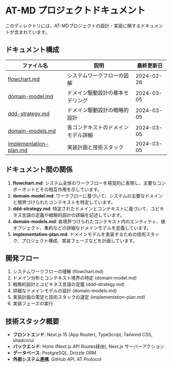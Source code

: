 # AT-MD プロジェクトドキュメント

このディレクトリには、AT-MDプロジェクトの設計・実装に関するドキュメントが含まれています。

## ドキュメント構成

| ファイル名 | 説明 | 最終更新日 |
|------------|------|------------|
| [flowchart.md](./flowchart.md) | システムワークフローの図解 | 2024-02-26 |
| [domain-model.md](./domain-model.md) | ドメイン駆動設計の基本モデリング | 2024-03-05 |
| [ddd-strategy.md](./ddd-strategy.md) | ドメイン駆動設計の戦略的設計 | 2024-03-05 |
| [domain-models.md](./domain-models.md) | 各コンテキストのドメインモデル詳細 | 2024-03-05 |
| [implementation-plan.md](./implementation-plan.md) | 実装計画と技術スタック | 2024-03-05 |

## ドキュメント間の関係

1. **flowchart.md**: システム全体のワークフローを視覚的に表現し、主要なコンポーネントとその相互作用を示しています。
2. **domain-model.md**: ワークフローに基づいて、システムの主要なドメインと境界づけられたコンテキストを特定しています。
3. **ddd-strategy.md**: 特定されたドメインとコンテキストに基づいて、ユビキタス言語の定義や戦略的設計の詳細を記述しています。
4. **domain-models.md**: 各境界づけられたコンテキスト内のエンティティ、値オブジェクト、集約などの詳細なドメインモデルを定義しています。
5. **implementation-plan.md**: ドメインモデルを実装するための技術スタック、プロジェクト構成、実装フェーズなどを計画しています。

## 開発フロー

1. システムワークフローの理解 (flowchart.md)
2. ドメイン分析とコンテキスト境界の特定 (domain-model.md)
3. 戦略的設計とユビキタス言語の定義 (ddd-strategy.md)
4. 詳細なドメインモデルの設計 (domain-models.md)
5. 実装計画の策定と技術スタックの選定 (implementation-plan.md)
6. 実装フェーズの実行

## 技術スタック概要

- **フロントエンド**: Next.js 15 (App Router), TypeScript, Tailwind CSS, shadcn/ui
- **バックエンド**: Hono (Next.js API Routes経由), Next.js サーバーアクション
- **データベース**: PostgreSQL, Drizzle ORM
- **外部システム連携**: GitHub API, AT Protocol 
